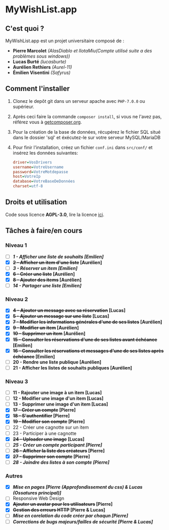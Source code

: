 # MyWishList.app

## C'est quoi ?

MyWishList.app est un projet universitaire composé de :
+ **Pierre Marcolet** *(AlasDiablo et lIotaMiu(Compte utilisé suite a des problèmes sous windows))*
+ **Lucas Burté** *(lucasburte)*
+ **Aurélien Rethiers** *(Aurel-11)*
+ **Émilien Visentini** *(Safyrus)*

## Comment l'installer

1) Clonez le depôt git dans un serveur apache avec `PHP-7.0.0` ou supérieur.

2) Après ceci faire la commande `composer install`, si vous ne l'avez pas, référez vous à [getcomposer.org](https://getcomposer.org/).

3) Pour la création de la base de données, récupérez le fichier SQL situé dans le dossier 'sql' et éxécutez-le sur votre serveur MySQL/MariaDB

4) Pour finir l'installation, créez un fichier `conf.ini` dans `src/conf/` et insérez les données suivantes:
    ```ini
    driver=VosDrivers
    username=VotreUsername
    password=VotreMotdepasse
    host=VotreIp
    database=VotreBaseDeDonnées
    charset=utf-8
    ```

## Droits et utilisation

Code sous licence **AGPL-3.0**, lire la licence [ici](https://github.com/AlasDiablo/php-project-2019/blob/master/LICENSE).

## Tâches à faire/en cours

### Niveau 1

+ [ ] ***1 - Afficher une liste de souhaits [Emilien]***
+ [x] **~~2 - Afficher un item d'une liste~~ [Aurélien]**
+ [ ] ***3 - Réserver un item [Emilien]***
+ [x] **~~6 - Créer une liste~~ [Aurélien]**
+ [x] **~~8 - Ajouter des items~~ [Aurélien]**
+ [ ] ***14 - Partager une liste [Emilien]***

### Niveau 2

+ [x] **~~4 - Ajouter un message avec sa réservation~~ [Lucas]**
+ [x] **~~5 - Ajouter un message sur une liste~~ [Lucas]**
+ [x] **~~7 - Modifier les informations générales d'une de ses listes~~ [Aurélien]**
+ [x] **~~9 - Modifier un item~~ [Aurélien]**
+ [x] **~~10 - Supprimer un item~~ [Aurélien]**
+ [x] **~~15 - Consulter les réservations d'une de ses listes avant échéance~~ [Emilien]**
+ [X] **~~16 - Consulter les réservations et messages d'une de ses listes après échéance~~ [Emilien]**
+ [ ] **20 - Rendre une liste publique [Aurélien]**
+ [ ] **21 - Afficher les listes de souhaits publiques [Aurélien]**

### Niveau 3

+ [ ] **11 - Rajouter une image à un item [Lucas]**
+ [ ] **12 - Modifier une image d'un item [Lucas]**
+ [ ] **13 - Supprimer une image d'un item [Lucas]**
+ [x] **~~17 - Créer un compte~~ [Pierre]**
+ [x] **~~18 - S'authentifier~~ [Pierre]**
+ [x] **~~19 - Modifier son compte~~ [Pierre]**
+ [ ] 22 - Créer une cagnotte sur un item
+ [ ] 23 - Participer à une cagnotte
+ [x] **~~24 - Uploader une image~~ [Lucas]**
+ [ ] ***25 - Créer un compte participant  [Pierre]***
+ [ ] **~~26 - Afficher la liste des créateurs~~  [Pierre]**
+ [x] **~~27 - Supprimer son compte~~ [Pierre]**
+ [ ] ***28 - Joindre des listes à son compte  [Pierre]***

### Autres

+ [x] ***Mise en pages [Pierre (Approfondissement du css) & Lucas (Ossatures principal)]***
+ [ ] Responsive Web Design
+ [x] **~~Ajouter un avatar pour les utilisateurs~~ [Pierre]**
+ [x] **~~Gestion des erreurs HTTP~~ [Pierre & Lucas]**
+ [ ] ***Mise en corelation du code créer par chaqun [Pierre]***
+ [ ] ***Corrections de bugs majeurs/failles de sécurité [Pierre & Lucas]***
